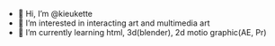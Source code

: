- 👋 Hi, I’m @kieukette
- 👀 I’m interested in interacting art and multimedia art
- 🌱 I’m currently learning html, 3d(blender), 2d motio graphic(AE, Pr)

<!---
kieukette/kieukette is a ✨ special ✨ repository because its `README.md` (this file) appears on your GitHub profile.
You can click the Preview link to take a look at your changes.
--->
